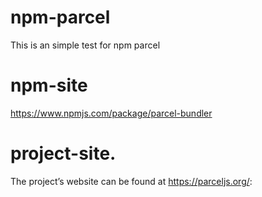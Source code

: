 # npm-parcel
This is an simple test for npm parcel

# npm-site
https://www.npmjs.com/package/parcel-bundler

# project-site.
The project’s website can be found at https://parceljs.org/:
